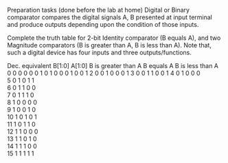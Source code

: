 Preparation tasks (done before the lab at home)
Digital or Binary comparator compares the digital signals A, B presented at input terminal and produce outputs depending upon the condition of those inputs.

Complete the truth table for 2-bit Identity comparator (B equals A), and two Magnitude comparators (B is greater than A, B is less than A). Note that, such a digital device has four inputs and three outputs/functions.

Dec. equivalent	B[1:0]	A[1:0]	B is greater than A	B equals A	B is less than A
0	0 0	0 0	0	1	0
1	0 0	0 1	0	0	1
2	0 0	1 0	0	0	1
3	0 0	1 1	0	0	1
4	0 1	0 0		0	
5	0 1	0 1		1	
6	0 1	1 0		0	
7	0 1	1 1		0	
8	1 0	0 0		0	
9	1 0	0 1		0	
10	1 0	1 0		1	
11	1 0	1 1		0	
12	1 1	0 0		0	
13	1 1	0 1		0	
14	1 1	1 0		0	
15	1 1	1 1		1	
